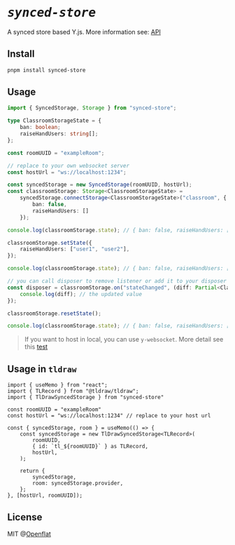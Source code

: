 <h1><em><samp>synced-store</samp></em></h1>

A synced store based Y.js. More information see: [API](https://openflat-io.github.io/synced-core/)

## Install

```bash
pnpm install synced-store
```

## Usage

```ts
import { SyncedStorage, Storage } from "synced-store";

type ClassroomStorageState = {
    ban: boolean;
    raiseHandUsers: string[];
};

const roomUUID = "exampleRoom";

// replace to your own websocket server
const hostUrl = "ws://localhost:1234";

const syncedStorage = new SyncedStorage(roomUUID, hostUrl);
const classroomStorage: Storage<ClassroomStorageState> =
    syncedStorage.connectStorage<ClassroomStorageState>("classroom", {
        ban: false,
        raiseHandUsers: []
    });

console.log(classroomStorage.state); // { ban: false, raiseHandUsers: [] }

classroomStorage.setState({
    raiseHandUsers: ["user1", "user2"],
});

console.log(classroomStorage.state); // { ban: false, raiseHandUsers: [ 'user1', 'user2' ] }

// you can call disposer to remove listener or add it to your disposer manager
const disposer = classroomStorage.on("stateChanged", (diff: Partial<ClassroomStorageState>) => {
    console.log(diff); // the updated value
});

classroomStorage.resetState();

console.log(classroomStorage.state); // { ban: false, raiseHandUsers: [] }
```

> If you want to host in local, you can use `y-websocket`. More detail see this [test](https://github.com/openflat-io/tldraw-store/blob/6b10dfe69503f6d0d752fba3549d1cb8e31a0c18/package.json#L12)

## Usage in `tldraw`

```tsx
import { useMemo } from "react";
import { TLRecord } from "@tldraw/tldraw";
import { TlDrawSyncedStorage } from "synced-store"

const roomUUID = "exampleRoom"
const hostUrl = "ws://localhost:1234" // replace to your host url

const { syncedStorage, room } = useMemo(() => {
    const syncedStorage = new TlDrawSyncedStorage<TLRecord>(
        roomUUID,
        { id: `tl_${roomUUID}` } as TLRecord,
        hostUrl,
    );

    return {
        syncedStorage,
        room: syncedStorage.provider,
    };
}, [hostUrl, roomUUID]);
```

## License

MIT @[Openflat](https://github.com/openflat-io)
